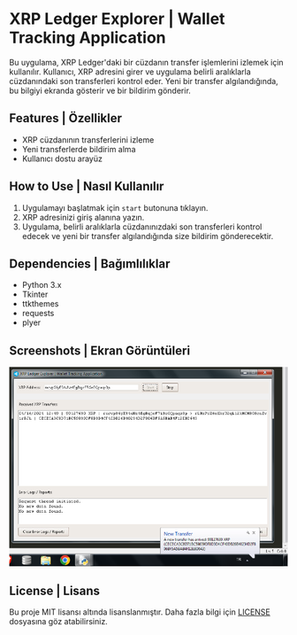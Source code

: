 # XRP Ledger Explorer | Wallet Tracking Application

Bu uygulama, XRP Ledger'daki bir cüzdanın transfer işlemlerini izlemek için kullanılır. Kullanıcı, XRP adresini girer ve uygulama belirli aralıklarla cüzdanındaki son transferleri kontrol eder. Yeni bir transfer algılandığında, bu bilgiyi ekranda gösterir ve bir bildirim gönderir.

## Features | Özellikler

- XRP cüzdanının transferlerini izleme
- Yeni transferlerde bildirim alma
- Kullanıcı dostu arayüz

## How to Use | Nasıl Kullanılır

1. Uygulamayı başlatmak için `start` butonuna tıklayın.
2. XRP adresinizi giriş alanına yazın.
3. Uygulama, belirli aralıklarla cüzdanınızdaki son transferleri kontrol edecek ve yeni bir transfer algılandığında size bildirim gönderecektir.

## Dependencies | Bağımlılıklar

- Python 3.x
- Tkinter
- ttkthemes
- requests
- plyer

## Screenshots | Ekran Görüntüleri

![XRP Ledger Explorer API - Wallet Tracker v1.0](screen.png)

## License | Lisans

Bu proje MIT lisansı altında lisanslanmıştır. Daha fazla bilgi için [LICENSE](LICENSE) dosyasına göz atabilirsiniz.

